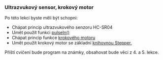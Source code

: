 ### Ultrazvukový sensor, krokový motor

Po této lekci byste měli být schopni:
- Chápat princip ultrazvukového senzoru HC-SR04
- Umět použít funkci [pulseIn()](https://www.arduino.cc/reference/en/language/functions/advanced-io/pulsein/)
- Chápat princip funkce [krokového motoru](https://www.instructables.com/How-to-Control-28BYJ-48-Stepper-Motor-With-ULN2003/)
- Umět použít krokový motor se základní [knihovnou Stepper.](https://www.instructables.com/How-to-Control-28BYJ-48-Stepper-Motor-With-ULN2003/)

Příští cvičení bude program na známky, obsahovat bude věci z 4. a 5. lekce.
